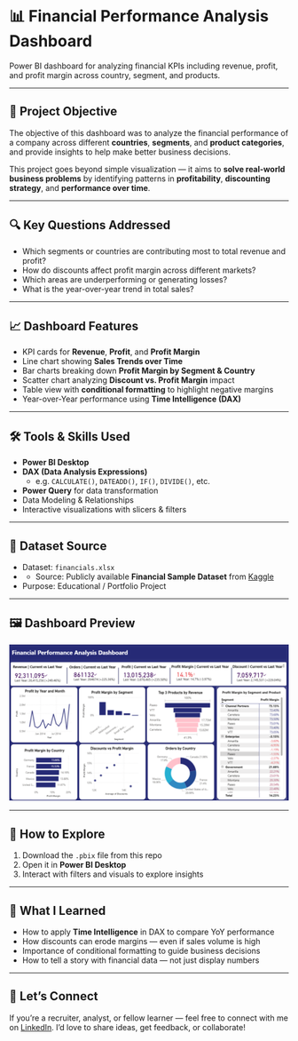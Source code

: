 # 📊 Financial Performance Analysis Dashboard

Power BI dashboard for analyzing financial KPIs including revenue, profit, and profit margin across country, segment, and products.

---

## 📌 Project Objective

The objective of this dashboard was to analyze the financial performance of a company across different **countries**, **segments**, and **product categories**, and provide insights to help make better business decisions.

This project goes beyond simple visualization — it aims to **solve real-world business problems** by identifying patterns in **profitability**, **discounting strategy**, and **performance over time**.

---

## 🔍 Key Questions Addressed

- Which segments or countries are contributing most to total revenue and profit?
- How do discounts affect profit margin across different markets?
- Which areas are underperforming or generating losses?
- What is the year-over-year trend in total sales?

---

## 📈 Dashboard Features

- KPI cards for **Revenue**, **Profit**, and **Profit Margin**
- Line chart showing **Sales Trends over Time**
- Bar charts breaking down **Profit Margin by Segment & Country**
- Scatter chart analyzing **Discount vs. Profit Margin** impact
- Table view with **conditional formatting** to highlight negative margins
- Year-over-Year performance using **Time Intelligence (DAX)**

---

## 🛠️ Tools & Skills Used

- **Power BI Desktop**
- **DAX (Data Analysis Expressions)**  
  - e.g. `CALCULATE()`, `DATEADD()`, `IF()`, `DIVIDE()`, etc.
- **Power Query** for data transformation
- Data Modeling & Relationships
- Interactive visualizations with slicers & filters

---

## 📂 Dataset Source

- Dataset: `financials.xlsx`
- - Source: Publicly available **Financial Sample Dataset** from [Kaggle](https://www.kaggle.com/datasets/nibeditasahu/financial-sample-data)
- Purpose: Educational / Portfolio Project

---

## 🖼️ Dashboard Preview

![Dashboard Preview](Dashboard..png)


---

## 🚀 How to Explore

1. Download the `.pbix` file from this repo  
2. Open it in **Power BI Desktop**  
3. Interact with filters and visuals to explore insights

---


## 🧠 What I Learned

- How to apply **Time Intelligence** in DAX to compare YoY performance
- How discounts can erode margins — even if sales volume is high
- Importance of conditional formatting to guide business decisions
- How to tell a story with financial data — not just display numbers

---

## 🤝 Let’s Connect

If you’re a recruiter, analyst, or fellow learner — feel free to connect with me on [LinkedIn](https://www.linkedin.com). I’d love to share ideas, get feedback, or collaborate!


